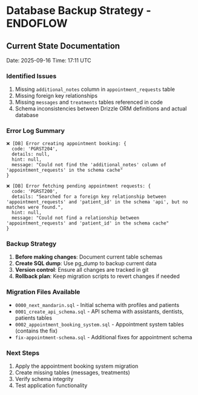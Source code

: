 # Database Backup Strategy - ENDOFLOW

## Current State Documentation
Date: 2025-09-16
Time: 17:11 UTC

### Identified Issues
1. Missing `additional_notes` column in `appointment_requests` table
2. Missing foreign key relationships
3. Missing `messages` and `treatments` tables referenced in code
4. Schema inconsistencies between Drizzle ORM definitions and actual database

### Error Log Summary
```
❌ [DB] Error creating appointment booking: {
  code: 'PGRST204',
  details: null,
  hint: null,
  message: "Could not find the 'additional_notes' column of 'appointment_requests' in the schema cache"
}

❌ [DB] Error fetching pending appointment requests: {
  code: 'PGRST200',
  details: "Searched for a foreign key relationship between 'appointment_requests' and 'patient_id' in the schema 'api', but no matches were found.",
  hint: null,
  message: "Could not find a relationship between 'appointment_requests' and 'patient_id' in the schema cache"
}
```

### Backup Strategy
1. **Before making changes**: Document current table schemas
2. **Create SQL dump**: Use pg_dump to backup current data
3. **Version control**: Ensure all changes are tracked in git
4. **Rollback plan**: Keep migration scripts to revert changes if needed

### Migration Files Available
- `0000_next_mandarin.sql` - Initial schema with profiles and patients
- `0001_create_api_schema.sql` - API schema with assistants, dentists, patients tables
- `0002_appointment_booking_system.sql` - Appointment system tables (contains the fix)
- `fix-appointment-schema.sql` - Additional fixes for appointment schema

### Next Steps
1. Apply the appointment booking system migration
2. Create missing tables (messages, treatments)
3. Verify schema integrity
4. Test application functionality
